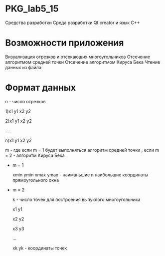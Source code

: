 # PKG_lab5_15
Средства разработки
Среда разработки Qt creator и язык C++

# Возможности приложения
Визуализация отрезков и отсекающих многоугольников
Отсечение алгоритмом средней точки
Отсечение алгоритмом Кируса Бека
Чтение данных из файла
# Формат данных
n - число отрезков

1)x1 y1 x2 y2

2)x1 y1 x2 y2

.....

n)x1 y1 x2 y2

m - где если m = 1 будет выполняться алгоритм средней точки , если m = 2 - алгоритм Кируса Бека


- m = 1

  xmin ymin xmax ymax - наиманьшие и наибольшие координаты прямоугольного окна

- m = 2

  k - число точек для построения выпуклого многоугольника

  x1 y1
  
  x2 y2
  
  x3 y3
  
  ...
  
  xk yk - координаты точек
